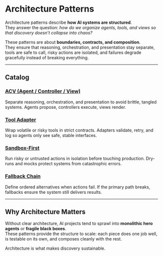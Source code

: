 # Architecture Patterns

Architecture patterns describe **how AI systems are structured**.  
They answer the question: *how do we organize agents, tools, and views so that discovery doesn’t collapse into chaos?*  

These patterns are about **boundaries, contracts, and composition**.  
They ensure that reasoning, orchestration, and presentation stay separate, tools are safe to call, risky actions are isolated, and failures degrade gracefully instead of breaking everything.

---

## Catalog

### [ACV (Agent / Controller / View)](./acv.md)  
Separate reasoning, orchestration, and presentation to avoid brittle, tangled systems. Agents propose, controllers execute, views render.  

### [Tool Adapter](./tool-adapter.md)  
Wrap volatile or risky tools in strict contracts. Adapters validate, retry, and log so agents only see safe, stable interfaces.  

### [Sandbox-First](./sandbox-first.md)  
Run risky or untrusted actions in isolation before touching production. Dry-runs and mocks protect systems from catastrophic errors.  

### [Fallback Chain](./fallback-chain.md)  
Define ordered alternatives when actions fail. If the primary path breaks, fallbacks ensure the system still delivers results.  

---

## Why Architecture Matters

Without clear architecture, AI projects tend to sprawl into **monolithic hero agents** or **fragile black boxes**.  
These patterns provide the structure to scale: each piece does one job well, is testable on its own, and composes cleanly with the rest.  

Architecture is what makes discovery sustainable.  
